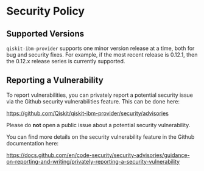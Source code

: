 # Security Policy

## Supported Versions

`qiskit-ibm-provider` supports one minor version release at a time, both for bug
and security fixes. For example, if the most recent release is 0.12.1, then the
0.12.x release series is currently supported.

## Reporting a Vulnerability

To report vulnerabilities, you can privately report a potential security issue
via the Github security vulnerabilities feature. This can be done here:

https://github.com/Qiskit/qiskit-ibm-provider/security/advisories

Please do **not** open a public issue about a potential security vulnerability.

You can find more details on the security vulnerability feature in the Github
documentation here:

https://docs.github.com/en/code-security/security-advisories/guidance-on-reporting-and-writing/privately-reporting-a-security-vulnerability
